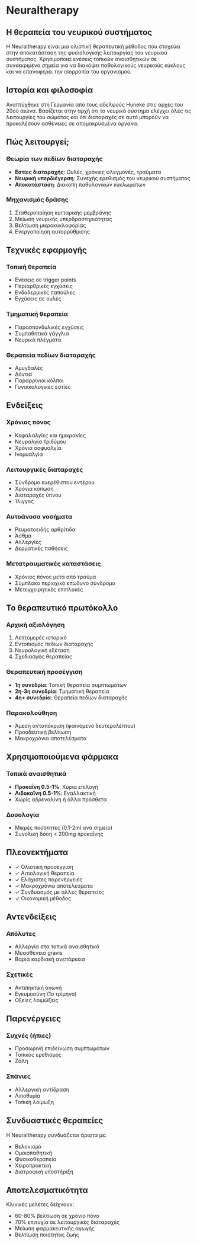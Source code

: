 # Neuraltherapy

## Η θεραπεία του νευρικού συστήματος

Η Neuraltherapy είναι μια ολιστική θεραπευτική μέθοδος που στοχεύει στην αποκατάσταση της φυσιολογικής λειτουργίας του νευρικού συστήματος. Χρησιμοποιεί ενέσεις τοπικών αναισθητικών σε συγκεκριμένα σημεία για να διακόψει παθολογικούς νευρικούς κύκλους και να επαναφέρει την ισορροπία του οργανισμού.

## Ιστορία και φιλοσοφία

Αναπτύχθηκε στη Γερμανία από τους αδελφούς Huneke στις αρχές του 20ού αιώνα. Βασίζεται στην αρχή ότι το νευρικό σύστημα ελέγχει όλες τις λειτουργίες του σώματος και ότι διαταραχές σε αυτό μπορούν να προκαλέσουν ασθένειες σε απομακρυσμένα όργανα.

## Πώς λειτουργεί;

### Θεωρία των πεδίων διαταραχής
- **Εστίες διαταραχής**: Ουλές, χρόνιες φλεγμονές, τραύματα
- **Νευρική υπερδιέγερση**: Συνεχής ερεθισμός του νευρικού συστήματος
- **Αποκατάσταση**: Διακοπή παθολογικών κυκλωμάτων

### Μηχανισμός δράσης
1. Σταθεροποίηση κυτταρικής μεμβράνης
2. Μείωση νευρικής υπερδραστηριότητας
3. Βελτίωση μικροκυκλοφορίας
4. Ενεργοποίηση αυτορρύθμισης

## Τεχνικές εφαρμογής

### Τοπική θεραπεία
- Ενέσεις σε trigger points
- Περιαρθρικές εγχύσεις
- Ενδοδερμικές παπούλες
- Εγχύσεις σε ουλές

### Τμηματική θεραπεία
- Παρασπονδυλικές εγχύσεις
- Συμπαθητικά γάγγλια
- Νευρικά πλέγματα

### Θεραπεία πεδίων διαταραχής
- Αμυγδαλές
- Δόντια
- Παραρρίνιοι κόλποι
- Γυναικολογικές εστίες

## Ενδείξεις

### Χρόνιος πόνος
- Κεφαλαλγίες και ημικρανίες
- Νευραλγία τριδύμου
- Χρόνια οσφυαλγία
- Ινομυαλγία

### Λειτουργικές διαταραχές
- Σύνδρομο ευερέθιστου εντέρου
- Χρόνια κόπωση
- Διαταραχές ύπνου
- Ίλιγγος

### Αυτοάνοσα νοσήματα
- Ρευματοειδής αρθρίτιδα
- Άσθμα
- Αλλεργίες
- Δερματικές παθήσεις

### Μετατραυματικές καταστάσεις
- Χρόνιος πόνος μετά από τραύμα
- Σύμπλοκο περιοχικό επώδυνο σύνδρομο
- Μετεγχειρητικές επιπλοκές

## Το θεραπευτικό πρωτόκολλο

### Αρχική αξιολόγηση
1. Λεπτομερές ιστορικό
2. Εντοπισμός πεδίων διαταραχής
3. Νευρολογική εξέταση
4. Σχεδιασμός θεραπείας

### Θεραπευτική προσέγγιση
- **1η συνεδρία**: Τοπική θεραπεία συμπτωμάτων
- **2η-3η συνεδρία**: Τμηματική θεραπεία
- **4η+ συνεδρία**: Θεραπεία πεδίων διαταραχής

### Παρακολούθηση
- Άμεση ανταπόκριση (φαινόμενο δευτερολέπτου)
- Προοδευτική βελτίωση
- Μακροχρόνια αποτελέσματα

## Χρησιμοποιούμενα φάρμακα

### Τοπικά αναισθητικά
- **Προκαΐνη 0.5-1%**: Κύρια επιλογή
- **Λιδοκαΐνη 0.5-1%**: Εναλλακτική
- Χωρίς αδρεναλίνη ή άλλα πρόσθετα

### Δοσολογία
- Μικρές ποσότητες (0.1-2ml ανά σημείο)
- Συνολική δόση < 200mg προκαΐνης

## Πλεονεκτήματα

- ✓ Ολιστική προσέγγιση
- ✓ Αιτιολογική θεραπεία
- ✓ Ελάχιστες παρενέργειες
- ✓ Μακροχρόνια αποτελέσματα
- ✓ Συνδυασμός με άλλες θεραπείες
- ✓ Οικονομική μέθοδος

## Αντενδείξεις

### Απόλυτες
- Αλλεργία στα τοπικά αναισθητικά
- Μυασθένεια gravis
- Βαριά καρδιακή ανεπάρκεια

### Σχετικές
- Αντιπηκτική αγωγή
- Εγκυμοσύνη (1ο τρίμηνο)
- Οξείες λοιμώξεις

## Παρενέργειες

### Συχνές (ήπιες)
- Προσωρινή επιδείνωση συμπτωμάτων
- Τοπικός ερεθισμός
- Ζάλη

### Σπάνιες
- Αλλεργική αντίδραση
- Λιποθυμία
- Τοπική λοίμωξη

## Συνδυαστικές θεραπείες

Η Neuraltherapy συνδυάζεται άριστα με:
- Βελονισμό
- Ομοιοπαθητική
- Φυσικοθεραπεία
- Χειροπρακτική
- Διατροφική υποστήριξη

## Αποτελεσματικότητα

Κλινικές μελέτες δείχνουν:
- 60-80% βελτίωση σε χρόνιο πόνο
- 70% επιτυχία σε λειτουργικές διαταραχές
- Μείωση φαρμακευτικής αγωγής
- Βελτίωση ποιότητας ζωής